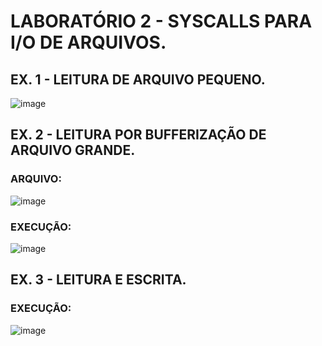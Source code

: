 # LABORATÓRIO 2 - SYSCALLS PARA I/O DE ARQUIVOS.

## EX. 1 - LEITURA DE ARQUIVO PEQUENO.

![image](https://github.com/user-attachments/assets/f716d422-fb0a-48cf-bf42-f651f431c6b9)

## EX. 2 - LEITURA POR BUFFERIZAÇÃO DE ARQUIVO GRANDE.

### ARQUIVO: 
![image](https://github.com/user-attachments/assets/6299ccf3-630a-4b34-9378-6021810ddf9a)

### EXECUÇÃO:
![image](https://github.com/user-attachments/assets/740c785d-7f96-4e15-8800-cbd10f14606e)

## EX. 3 - LEITURA E ESCRITA.

### EXECUÇÃO:
![image](https://github.com/user-attachments/assets/165bc476-0a91-4afd-b821-502bff54588b)
